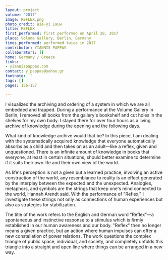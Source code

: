 ```yaml
---
layout: project
volume: '2017'
image: REFLEX.png
photo_credit: Wie-yi Lauw
title: REFLEX
first_performed: first performed on April 28, 2017
place: Volume Gallery, Berlin, Germany
times_performed: performed twice in 2017
contributor: YIANNIS PAPPAS
collaborators: []
home: Germany / Greece
links:
- yiannispappas.com
contact: y_pappas@yahoo.gr
footnote: ''
tags: []
pages: 156-157

---
```


I visualized the archiving and ordering of a system in which we are all embedded and trapped. During a performance at the Volume Gallery in Berlin, I removed all books from the gallery's bookshelf and cut holes in the shelves for my own body. I stayed there for over four hours as a living archive of knowledge during the opening and the following days.

What kind of knowledge archive would that be? In this piece, I am dealing with the systematically acquired knowledge that everyone automatically absorbs as a child and then takes on as an adult—like a reflex, given and unquestioned. There is an infinite amount of knowledge in books that everyone, at least in certain situations, should better examine to determine if it suits their own life and their own view of the world.

As life's perception is not a given but a learned practice, involving an active construction of the world, any resemblance to reality is an effect generated by the interplay between the expected and the unexpected. Analogies, metaphors, and symbols are the strings that keep one's mind connected to the world, Hannah Arendt said. With the performance of "Reflex," I investigate these strings not only as connections of human experiences but also as strategies for stabilization.

The title of the work refers to the English and German word "Reflex"—a spontaneous and instinctive response to a stimulus which is firmly established in our human awareness and our body. "Reflex" then no longer means a given practice, but an action where human impulses can offer a new constellation of power relations. The work questions the complex triangle of public space, individual, and society, and completely unfolds this triangle into a straight and open line where things can be arranged in a new way.
